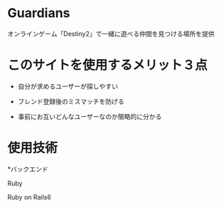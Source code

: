 # Guardians

オンラインゲーム「Destiny2」で一緒に遊べる仲間を見つける場所を提供

# このサイトを使用するメリット３点

* 自分が求めるユーザーが探しやすい

* フレンド登録後のミスマッチを防げる

* 事前にお互いどんなユーザーなのか簡略的に分かる

# 使用技術

*バックエンド

Ruby

Ruby on Rails6
